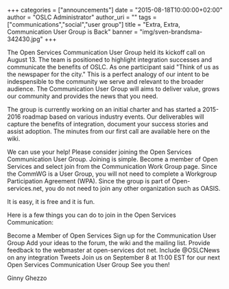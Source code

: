 +++
categories = ["announcements"]
date = "2015-08-18T10:00:00+02:00"
author = "OSLC Administrator"
author_uri = ""
tags = ["communications","social","user group"]
title = "Extra, Extra, Communication User Group is Back"
banner = "img/sven-brandsma-342430.jpg"
+++

The Open Services Communication User Group held its kickoff call on August 13. The team is positioned to highlight integration successes and communicate the benefits of OSLC. As one participant said "Think of us as the newspaper for the city." This is a perfect analogy of our intent to be indespensible to the community we serve and relevant to the broader audience. The Communication User Group will aims to deliver value, grows our community and provides the news that you need. 

The group is currently working on an initial charter and has started a 2015-2016 roadmap based on various industry events. Our deliverables will capture the benefits of integration, document your success stories and assist adoption. The minutes from our first call are available here on the wiki. 

We can use your help! Please consider joining the Open Services Communication User Group. Joining is simple. Become a member of Open Services and select join from the Communication Work Group page. Since the CommWG is a User Group, you will not need to complete a Workgroup Participation Agreement (WPA). Since the group is part of Open-services.net, you do not need to join any other organization such as OASIS.

It is easy, it is free and it is fun. 

Here is a few things you can do to join in the Open Services Communication: 

Become a Member of Open Services 
Sign up for the Communication User Group 
Add your ideas to the forum, the wiki and the mailing list.  Provide feedback to the webmaster at open-services dot net. 
Include @OSLCNews on any integration Tweets 
Join us on September 8 at 11:00 EST for our next Open Services Communication User Group 
See you then! 

Ginny Ghezzo 
